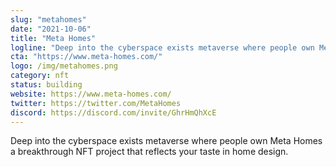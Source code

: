 ```yaml
---
slug: "metahomes"
date: "2021-10-06"
title: "Meta Homes"
logline: "Deep into the cyberspace exists metaverse where people own Meta Homes a breakthrough NFT project that reflects your taste in home design."
cta: "https://www.meta-homes.com/"
logo: /img/metahomes.png
category: nft
status: building
website: https://www.meta-homes.com/
twitter: https://twitter.com/MetaHomes
discord: https://discord.com/invite/GhrHmQhXcE
---
```


Deep into the cyberspace exists metaverse where people own Meta Homes a breakthrough NFT project that reflects your taste in home design.
